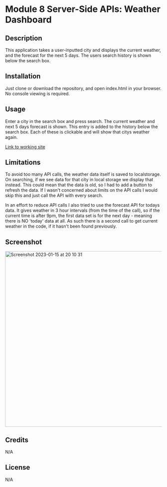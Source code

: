 # Module 8 Server-Side APIs: Weather Dashboard

## Description

This application takes a user-inputted city and displays the current weather, and the forecast for the next 5 days. The users search history is shown below the search box. 


## Installation

Just clone or download the repository, and open index.html in your browser. No console viewing is required.

## Usage

Enter a city in the search box and press search. The current weather and next 5 days forecast is shown. This entry is added to the history below the search box. Each of these is clickable and will show that citys weather again. 


[Link to working site](https://tascott.github.io/Weather-Dashboard)

## Limitations

To avoid too many API calls, the weather data itself is saved to localstorage. On searching, if we see data for that city in local storage we display that instead. This could mean that the data is old, so I had to add a button to refresh the data. If I wasn't concerned about limits on the API calls I would skip this and just call the API with every search. 

In an effort to reduce API calls I also tried to use the forecast API for todays data. It gives weather in 3 hour intervals (from the time of the call), so if the current time is after 9pm, the first data set is for the next day - meaning there is NO 'today' data at all. As such there is a second call to get current weather in the code, if it hasn't been found previously.


## Screenshot
<img width="564" alt="Screenshot 2023-01-15 at 20 10 31" src="https://user-images.githubusercontent.com/18272434/215295133-2e20cfca-89ae-4928-8db3-5e46b29a24eb.png">


## Credits

N/A


## License

N/A


